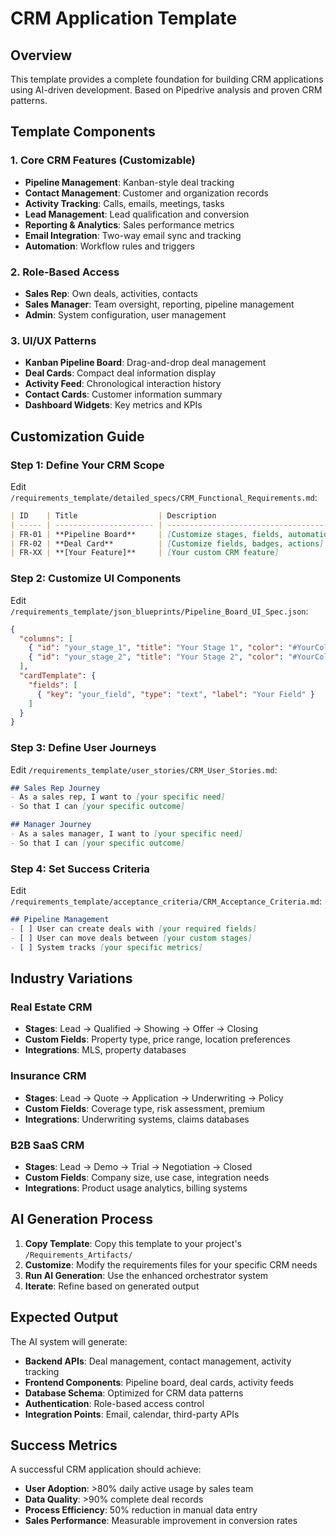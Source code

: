 # CRM Application Template

## Overview
This template provides a complete foundation for building CRM applications using AI-driven development. Based on Pipedrive analysis and proven CRM patterns.

## Template Components

### 1. Core CRM Features (Customizable)
- **Pipeline Management**: Kanban-style deal tracking
- **Contact Management**: Customer and organization records
- **Activity Tracking**: Calls, emails, meetings, tasks
- **Lead Management**: Lead qualification and conversion
- **Reporting & Analytics**: Sales performance metrics
- **Email Integration**: Two-way email sync and tracking
- **Automation**: Workflow rules and triggers

### 2. Role-Based Access
- **Sales Rep**: Own deals, activities, contacts
- **Sales Manager**: Team oversight, reporting, pipeline management
- **Admin**: System configuration, user management

### 3. UI/UX Patterns
- **Kanban Pipeline Board**: Drag-and-drop deal management
- **Deal Cards**: Compact deal information display
- **Activity Feed**: Chronological interaction history
- **Contact Cards**: Customer information summary
- **Dashboard Widgets**: Key metrics and KPIs

## Customization Guide

### Step 1: Define Your CRM Scope
Edit `/requirements_template/detailed_specs/CRM_Functional_Requirements.md`:

```markdown
| ID    | Title                  | Description                                    | Priority | Custom Notes |
| ----- | ---------------------- | ---------------------------------------------- | -------- | ------------ |
| FR-01 | **Pipeline Board**     | [Customize stages, fields, automation rules]  | P0       | [Your notes] |
| FR-02 | **Deal Card**          | [Customize fields, badges, actions]           | P0       | [Your notes] |
| FR-XX | **[Your Feature]**     | [Your custom CRM feature]                     | P1       | [Your notes] |
```

### Step 2: Customize UI Components
Edit `/requirements_template/json_blueprints/Pipeline_Board_UI_Spec.json`:

```json
{
  "columns": [
    { "id": "your_stage_1", "title": "Your Stage 1", "color": "#YourColor" },
    { "id": "your_stage_2", "title": "Your Stage 2", "color": "#YourColor" }
  ],
  "cardTemplate": {
    "fields": [
      { "key": "your_field", "type": "text", "label": "Your Field" }
    ]
  }
}
```

### Step 3: Define User Journeys
Edit `/requirements_template/user_stories/CRM_User_Stories.md`:

```markdown
## Sales Rep Journey
- As a sales rep, I want to [your specific need]
- So that I can [your specific outcome]

## Manager Journey  
- As a sales manager, I want to [your specific need]
- So that I can [your specific outcome]
```

### Step 4: Set Success Criteria
Edit `/requirements_template/acceptance_criteria/CRM_Acceptance_Criteria.md`:

```markdown
## Pipeline Management
- [ ] User can create deals with [your required fields]
- [ ] User can move deals between [your custom stages]
- [ ] System tracks [your specific metrics]
```

## Industry Variations

### Real Estate CRM
- **Stages**: Lead → Qualified → Showing → Offer → Closing
- **Custom Fields**: Property type, price range, location preferences
- **Integrations**: MLS, property databases

### Insurance CRM
- **Stages**: Lead → Quote → Application → Underwriting → Policy
- **Custom Fields**: Coverage type, risk assessment, premium
- **Integrations**: Underwriting systems, claims databases

### B2B SaaS CRM
- **Stages**: Lead → Demo → Trial → Negotiation → Closed
- **Custom Fields**: Company size, use case, integration needs
- **Integrations**: Product usage analytics, billing systems

## AI Generation Process

1. **Copy Template**: Copy this template to your project's `/Requirements_Artifacts/`
2. **Customize**: Modify the requirements files for your specific CRM needs
3. **Run AI Generation**: Use the enhanced orchestrator system
4. **Iterate**: Refine based on generated output

## Expected Output

The AI system will generate:
- **Backend APIs**: Deal management, contact management, activity tracking
- **Frontend Components**: Pipeline board, deal cards, activity feeds
- **Database Schema**: Optimized for CRM data patterns
- **Authentication**: Role-based access control
- **Integration Points**: Email, calendar, third-party APIs

## Success Metrics

A successful CRM application should achieve:
- **User Adoption**: >80% daily active usage by sales team
- **Data Quality**: >90% complete deal records
- **Process Efficiency**: 50% reduction in manual data entry
- **Sales Performance**: Measurable improvement in conversion rates